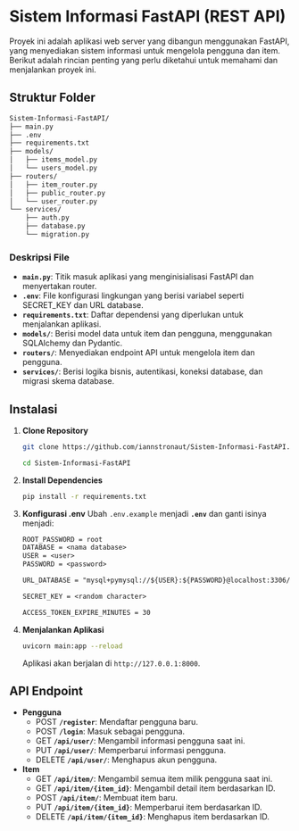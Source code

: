 # Sistem Informasi FastAPI (REST API)

Proyek ini adalah aplikasi web server yang dibangun menggunakan FastAPI, yang menyediakan sistem informasi untuk mengelola pengguna dan item. Berikut adalah rincian penting yang perlu diketahui untuk memahami dan menjalankan proyek ini.

## Struktur Folder

```txt
Sistem-Informasi-FastAPI/
├── main.py
├── .env
├── requirements.txt
├── models/
│   ├── items_model.py
│   └── users_model.py
├── routers/
│   ├── item_router.py
│   ├── public_router.py
│   └── user_router.py
└── services/
    ├── auth.py
    ├── database.py
    └── migration.py
```

### Deskripsi File

- **`main.py`**: Titik masuk aplikasi yang menginisialisasi FastAPI dan menyertakan router.
- **`.env`**: File konfigurasi lingkungan yang berisi variabel seperti SECRET_KEY dan URL database.
- **`requirements.txt`**: Daftar dependensi yang diperlukan untuk menjalankan aplikasi.
- **`models/`**: Berisi model data untuk item dan pengguna, menggunakan SQLAlchemy dan Pydantic.
- **`routers/`**: Menyediakan endpoint API untuk mengelola item dan pengguna.
- **`services/`**: Berisi logika bisnis, autentikasi, koneksi database, dan migrasi skema database.

## Instalasi

1. **Clone Repository**

   ```bash
   git clone https://github.com/iannstronaut/Sistem-Informasi-FastAPI.git

   cd Sistem-Informasi-FastAPI
   ```

2. **Install Dependencies**
   ```bash
   pip install -r requirements.txt
   ```
3. **Konfigurasi .env**
   Ubah `.env.example` menjadi **`.env`** dan ganti isinya menjadi:

   ```txt
   ROOT_PASSWORD = root
   DATABASE = <nama database>
   USER = <user>
   PASSWORD = <password>

   URL_DATABASE = "mysql+pymysql://${USER}:${PASSWORD}@localhost:3306/${DATABASE}"

   SECRET_KEY = <random character>

   ACCESS_TOKEN_EXPIRE_MINUTES = 30
   ```

4. **Menjalankan Aplikasi**
   ```bash
   uvicorn main:app --reload
   ```
   Aplikasi akan berjalan di `http://127.0.0.1:8000`.

## API Endpoint

- **Pengguna**
  - POST **`/register`**: Mendaftar pengguna baru.
  - POST **`/login`**: Masuk sebagai pengguna.
  - GET **`/api/user/`**: Mengambil informasi pengguna saat ini.
  - PUT **`/api/user/`**: Memperbarui informasi pengguna.
  - DELETE **`/api/user/`**: Menghapus akun pengguna.
- **Item**
  - GET **`/api/item/`**: Mengambil semua item milik pengguna saat ini.
  - GET **`/api/item/{item_id}`**: Mengambil detail item berdasarkan ID.
  - POST **`/api/item/`**: Membuat item baru.
  - PUT **`/api/item/{item_id}`**: Memperbarui item berdasarkan ID.
  - DELETE **`/api/item/{item_id}`**: Menghapus item berdasarkan ID.
